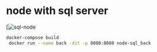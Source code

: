 # node with sql server

[![sql-node](https://res.cloudinary.com/drqk6qzo7/image/upload/v1572585904/sqlnode_hchter.png)

````bash
docker-compose build
 docker run --name back -dit -p 8080:8080 node-sql_back
````